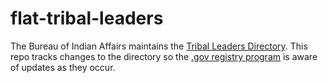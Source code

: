 # flat-tribal-leaders
The Bureau of Indian Affairs maintains the [Tribal Leaders Directory](https://www.bia.gov/bia/ois/tribal-leaders-directory/). This repo tracks changes to the directory so the [.gov registry program](https://home.dotgov.gov/about) is aware of updates as they occur.
